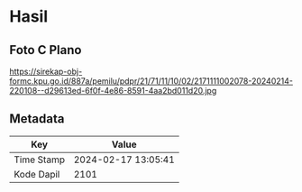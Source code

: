 # Hasil

## Foto C Plano

https://sirekap-obj-formc.kpu.go.id/887a/pemilu/pdpr/21/71/11/10/02/2171111002078-20240214-220108--d29613ed-6f0f-4e86-8591-4aa2bd011d20.jpg


## Metadata

| Key        | Value               |
| ---------- | ------------------- |
| Time Stamp | 2024-02-17 13:05:41 |
| Kode Dapil | 2101                |



